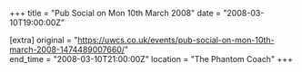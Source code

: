 +++
title = "Pub Social on Mon 10th March 2008"
date = "2008-03-10T19:00:00Z"

[extra]
original = "https://uwcs.co.uk/events/pub-social-on-mon-10th-march-2008-1474489007660/"    
end_time = "2008-03-10T21:00:00Z"
location = "The Phantom Coach"
+++



